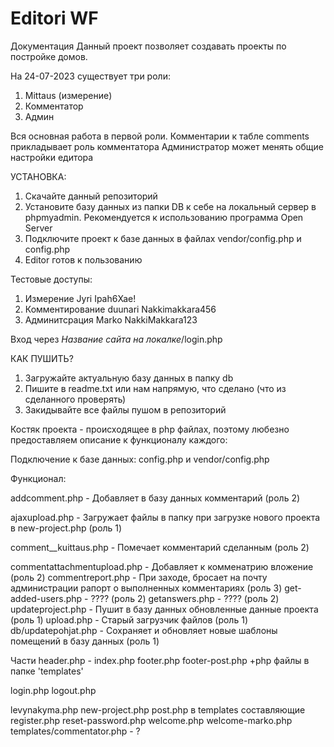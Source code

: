 # Editori WF

Документация
Данный проект позволяет создавать проекты по постройке домов.

На 24-07-2023 существует три роли: 
1. Mittaus (измерение)
2. Комментатор
3. Админ


Вся основная работа в первой роли. 
Комментарии к табле comments прикладывает роль комментатора
Администратор может менять общие настройки едитора

УСТАНОВКА:
1. Скачайте данный репозиторий
2. Установите базу данных из папки DB к себе на локальный сервер в phpmyadmin. Рекомендуется к использованию программа Open Server
3. Подключите проект к базе данных в файлах vendor/config.php и config.php
4. Editor готов к пользованию

Тестовые доступы:
1. Измерение
    Jyri
    Ipah6Xae!
2. Комментирование
    duunari 
    Nakkimakkara456
3. Админитсрация
    Marko
    NakkiMakkara123


Вход через *Название сайта на локалке*/login.php


КАК ПУШИТЬ?
1. Загружайте актуальную базу данных в папку db
2. Пишите в readme.txt или нам напрямую, что сделано (что из сделанного проверять)
3. Закидывайте все файлы пушом в репозиторий


Костяк проекта - происходящее в php файлах, поэтому любезно предоставляем описание к функционалу каждого:

Подключение к базе данных:
config.php и vendor/config.php


  
Функционал: 

addcomment.php - Добавляет в базу данных комментарий (роль 2) 

ajaxupload.php - Загружает файлы в папку при загрузке нового проекта в new-project.php (роль 1) 

comment__kuittaus.php - Помечает комментарий сделанным (роль 2)

commentattachmentupload.php - Добавляет к комменатрию вложение (роль 2)
commentreport.php - При заходе, бросает на почту администрации рапорт о выполненных комментариях (роль 3)
get-added-users.php - ???? (роль 2)
getanswers.php - ???? (роль 2)
updateproject.php - Пушит в базу данных обновленные данные проекта (роль 1)
upload.php - Старый загрузчик файлов (роль 1)
db/updatepohjat.php - Сохраняет и обновляет новые шаблоны помещений в базу данных (роль 1)


Части
header.php - 
index.php
footer.php
footer-post.php
+php файлы в папке 'templates'

login.php
logout.php


levynakyma.php
new-project.php
post.php в templates составляющие
register.php
reset-password.php
welcome.php
welcome-marko.php
templates/commentator.php - ?
